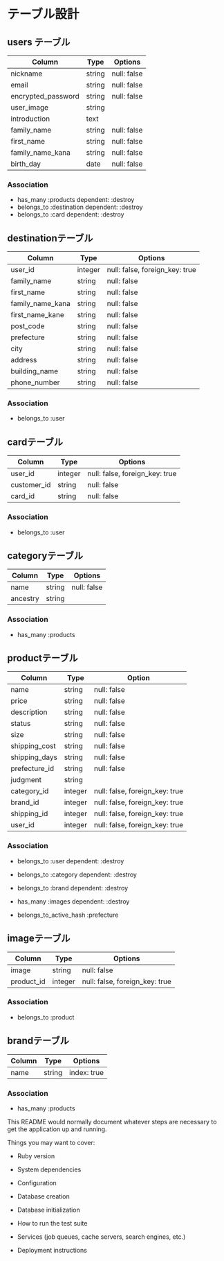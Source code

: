 # テーブル設計

## users テーブル

| Column             | Type   | Options     |
| ------------------ | ------ | ----------- |
| nickname           | string | null: false |
| email              | string | null: false |
| encrypted_password | string | null: false |
| user_image         | string |             |
| introduction       | text   |             |
| family_name        | string | null: false |
| first_name         | string | null: false |
| family_name_kana   | string | null: false |
| birth_day          | date   | null: false |

### Association

- has_many :products dependent: :destroy
- belongs_to :destination dependent: :destroy
- belongs_to :card dependent: :destroy


##  destinationテーブル

| Column           | Type    | Options                        |
| ---------------- | ------- | -------------------------------|
| user_id          | integer | null: false, foreign_key: true |
| family_name      | string  | null: false                    |
| first_name       | string  | null: false                    |
| family_name_kana | string  | null: false                    |
| first_name_kane  | string  | null: false                    |
| post_code        | string  | null: false                    |
| prefecture       | string  | null: false                    |
| city             | string  | null: false                    |
| address          | string  | null: false                    |
| building_name    | string  | null: false                    |
| phone_number     | string  | null: false                    |

### Association

- belongs_to :user


##  cardテーブル

| Column      | Type    | Options                        |
| ----------- | ------- | ------------------------------ |
| user_id     | integer | null: false, foreign_key: true |
| customer_id | string  | null: false                    |
| card_id     | string  | null: false                    |

### Association

- belongs_to :user


##  categoryテーブル

| Column   | Type   | Options     |
| ---------| ------ | ----------- |
| name     | string | null: false |
| ancestry | string |             |

### Association

- has_many :products


##  productテーブル

| Column           | Type    | Option                         |
| ---------------- | ------- | ------------------------------ |
| name             | string  | null: false                    |
| price            | string  | null: false                    |
| description      | string  | null: false                    |
| status           | string  | null: false                    |
| size             | string  | null: false                    |
| shipping_cost    | string  | null: false                    |
| shipping_days    | string  | null: false                    |
| prefecture_id    | string  | null: false                    |
| judgment         | string  |                                |
| category_id      | integer | null: false, foreign_key: true |
| brand_id         | integer | null: false, foreign_key: true |
| shipping_id      | integer | null: false, foreign_key: true |
| user_id          | integer | null: false, foreign_key: true |

### Association

- belongs_to :user dependent: :destroy
- belongs_to :category dependent: :destroy
- belongs_to :brand dependent: :destroy
- has_many :images dependent: :destroy

- belongs_to_active_hash :prefecture


##  imageテーブル

| Column     | Type    | Options                        |
| -----------| ------- | ------------------------------ |
| image      | string  | null: false                    |
| product_id | integer | null: false, foreign_key: true |

### Association

- belongs_to :product


##  brandテーブル

| Column     | Type    | Options                        |
| -----------| ------- | ------------------------------ |
| name       | string  | index: true                    |


### Association

- has_many :products



This README would normally document whatever steps are necessary to get the
application up and running.

Things you may want to cover:

* Ruby version

* System dependencies

* Configuration

* Database creation

* Database initialization

* How to run the test suite

* Services (job queues, cache servers, search engines, etc.)

* Deployment instructions

